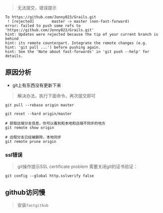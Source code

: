 > 无法提交，错误提示

```
To https://github.com/Jonny023/Grails.git
 ! [rejected]        master -> master (non-fast-forward)
error: failed to push some refs to 'https://github.com/Jonny023/Grails.git'
hint: Updates were rejected because the tip of your current branch is behind
hint: its remote counterpart. Integrate the remote changes (e.g.
hint: 'git pull ...') before pushing again.
hint: See the 'Note about fast-forwards' in 'git push --help' for details.

```

## 原因分析

* git上有东西没有更新下来

>  解决办法，执行下面命令，再次提交即可

```shell
git pull --rebase origin master

git reset --hard origin/master
```



```shell
# 获取远端分支信息，你可以看到和本地和远端不同步的地方
git remote show origin

# 远程分支已经被删除，本地同步
git remote prune origin
```

### ssl错误

> git操作提示SSL certificate problem
> 需要关闭git的证书验证：

```shell
git config --global http.sslverify false
```

## github访问慢

> 安装`fastgithub`


